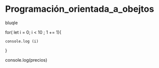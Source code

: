 # Programación_orientada_a_obejtos

bluqle

for( let i = 0; i < 10 ; 1 += 1){

    console.log (i)

}

console.log(precios)
